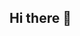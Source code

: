 ## Hi there 👋

<!--
**adreysanjunadel/adreysanjunadel** is a ✨ _special_ ✨ repository because its `README.md` (this file) appears on your GitHub profile.

Here are some ideas to get you started:

- 🔭 I’m currently working on Java Projects
- 🌱 I’m currently learning Java, Android, IoT solutions
- 👯 I’m looking to collaborate on ...
- 🤔 I’m looking for help with ...
- 💬 Ask me about Java
- 📫 How to reach me: My Instagram
- ⚡ Fun fact: I was about to leave this field just before I fell in love with coding.

# My Repositories

Here is a list of my repositories:

- [Project 1][(https://github.com/adreysanjunadel/year2_expo_wifi_iot_project)]
- [Project 2](https://github.com/YourUsername/Project2)
- [Project 3](https://github.com/YourUsername/Project3)

And so on...
